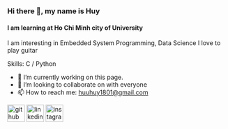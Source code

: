 ### Hi there 👋, my name is Huy
#### I am learning at Ho Chi Minh city of University
I am interesting in Embedded System Programming, Data Science
I love to play guitar 

Skills: C / Python

- 🔭 I’m currently working on this page. 
- 👯 I’m looking to collaborate on with everyone  
- 📫 How to reach me: huuhuy1801@gmail.com 


[<img src='https://cdn.jsdelivr.net/npm/simple-icons@3.0.1/icons/github.svg' alt='github' height='40'>](https://github.com/huynguyen180100)  [<img src='https://cdn.jsdelivr.net/npm/simple-icons@3.0.1/icons/linkedin.svg' alt='linkedin' height='40'>](https://www.linkedin.com/in/huy-nguyen-085382206//)  [<img src='https://cdn.jsdelivr.net/npm/simple-icons@3.0.1/icons/instagram.svg' alt='instagram' height='40'>](https://www.instagram.com/huynguyen1801//)  








<!---
huynguyen180100/huynguyen180100 is a ✨ special ✨ repository because its `README.md` (this file) appears on your GitHub profile.
You can click the Preview link to take a look at your changes.
--->
